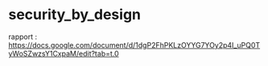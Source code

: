 # security_by_design
rapport : https://docs.google.com/document/d/1dgP2FhPKLzOYYG7YOy2p4I_uPQ0TyWoSZwzsY1CxpaM/edit?tab=t.0

